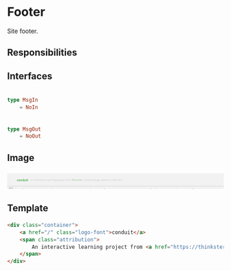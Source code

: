 # Footer

Site footer.

## Responsibilities


## Interfaces

```elm

type MsgIn
    = NoIn


type MsgOut
    = NoOut

```

## Image

![Footer screenshot](img/Footer1.png)

## Template

```html
<div class="container">
    <a href="/" class="logo-font">conduit</a>
    <span class="attribution">
        An interactive learning project from <a href="https://thinkster.io">Thinkster</a>. Code &amp; design licensed under MIT.
    </span>
</div>
```
